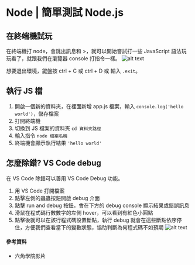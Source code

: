 # Node | 簡單測試 Node.js
## 在終端機試玩
在終端機打 node，會跳出訊息和 >，就可以開始嘗試打一些 JavaScript 語法玩玩看了，就跟我們在瀏覽器 console 打指令一樣。
![alt text](/images/node_start.png)

想要退出環境，鍵盤按 ctrl + C 或 ctrl + D 或 輸入 `.exit`。


## 執行 JS 檔
1. 開啟一個新的資料夾，在裡面新增 app.js 檔案，輸入 `console.log('hello world')`，儲存檔案
2. 打開終端機
3. 切換到 JS 檔案的資料夾 `cd 資料夾路徑`
4. 輸入指令 `node 檔案名稱`
5. 終端機會顯示執行結果 `'hello world'`


## 怎麼除錯? VS Code debug
在 VS Code 除錯可以善用 VS Code Debug 功能。

1. 用 VS Code 打開檔案
2. 點擊左側的蟲蟲按鈕開啟 debug 介面
3. 點擊 run and debug 按鈕，會在下方的 debug console 顯示結果或錯誤訊息
4. 滑鼠在程式碼行數數字的左側 hover，可以看到有紅色小圓點
5. 點擊後就可以在該行程式碼設置斷點，執行 debug 就會在這些斷點依序停住，方便我們查看當下的變數狀態，協助判斷為何程式碼不如預期
![alt text](/images/vs_code_breakpoint.png)

#### 參考資料
* 六角學院影片